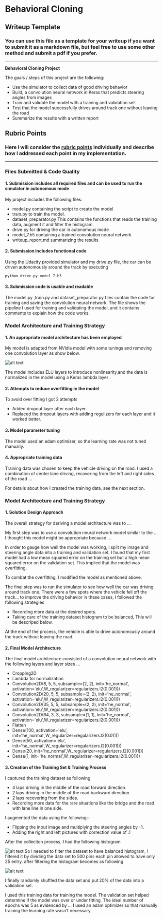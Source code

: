 # **Behavioral Cloning** 

## Writeup Template

### You can use this file as a template for your writeup if you want to submit it as a markdown file, but feel free to use some other method and submit a pdf if you prefer.

---

**Behavioral Cloning Project**

The goals / steps of this project are the following:
* Use the simulator to collect data of good driving behavior
* Build, a convolution neural network in Keras that predicts steering angles from images
* Train and validate the model with a training and validation set
* Test that the model successfully drives around track one without leaving the road
* Summarize the results with a written report


[//]: # (Image References)

[image1]: ./writeup_files/model.png "Model Visualization"
[image2]: ./writeup_files/histogram_before_filtering.png "histogram_before_filtering"
[image3]: ./writeup_files/data_histogram_filtered.png "data_histogram_filtered"


## Rubric Points
### Here I will consider the [rubric points](https://review.udacity.com/#!/rubrics/432/view) individually and describe how I addressed each point in my implementation.  

---
### Files Submitted & Code Quality

#### 1. Submission includes all required files and can be used to run the simulator in autonomous mode

My project includes the following files:
* model.py containing the script to create the model
* train.py to train the model.
* dataset_preparator.py This contains the functions that reads the training data, augment it and filter the histogram.
* drive.py for driving the car in autonomous mode
* model_7.h5 containing a trained convolution neural network 
* writeup_report.md summarizing the results

#### 2. Submission includes functional code
Using the Udacity provided simulator and my drive.py file, the car can be driven autonomously around the track by executing 
```
python drive.py model_7.h5
```

#### 3. Submission code is usable and readable

The model.py ,train.py and dataset_preparator.py files contain the code for training and saving the convolution neural network. The file shows the pipeline I used for training and validating the model, and it contains comments to explain how the code works.

### Model Architecture and Training Strategy

#### 1. An appropriate model architecture has been employed

My model is adapted from NVidia model with some tunings and removing one convolution layer as show below.

                                                          
![alt text][image1]

The model includes ELU layers to introduce nonlinearity,and the data is normalized in the model using a Keras lambda layer . 

#### 2. Attempts to reduce overfitting in the model

To avoid over fitting I got 2 attempts

* Added dropout layer after each layer.
* Replaced the dropout layers with adding regulizers for each layer and it worked better.

#### 3. Model parameter tuning

The model used an adam optimizer, so the learning rate was not tuned manually.

#### 4. Appropriate training data

Training data was chosen to keep the vehicle driving on the road. I used a combination of center lane driving, recovering from the left and right sides of the road ... 

For details about how I created the training data, see the next section. 

### Model Architecture and Training Strategy

#### 1. Solution Design Approach

The overall strategy for deriving a model architecture was to ...

My first step was to use a convolution neural network model similar to the ... I thought this model might be appropriate because ...

In order to gauge how well the model was working, I split my image and steering angle data into a training and validation set. I found that my first model had a low mean squared error on the training set but a high mean squared error on the validation set. This implied that the model was overfitting. 

To combat the overfitting, I modified the model as mentioned above.

The final step was to run the simulator to see how well the car was driving around track one. There were a few spots where the vehicle fell off the track... to improve the driving behavior in these cases, I followed the following strategies 

*  Recording more data at the desired spots.
*  Taking care of the training dataset histogram to be balanced, This will be descriped below.

At the end of the process, the vehicle is able to drive autonomously around the track without leaving the road.

#### 2. Final Model Architecture

The final model architecture consisted of a convolution neural network with the following layers and layer sizes ...
* Cropping2D
* Lambda for normalization                                                                               
* Convolution2D(8, 5, 5, subsample=(2, 2), init='he_normal', activation='elu',W_regularizer=regularizers.l2(0.001))) 
* Convolution2D(20, 5, 5, subsample=(2, 2), init='he_normal', activation='elu',W_regularizer=regularizers.l2(0.001)))
* Convolution2D(35, 5, 5, subsample=(2, 2), init='he_normal', activation='elu',W_regularizer=regularizers.l2(0.001)))
* Convolution2D(64, 3, 3, subsample=(1, 1), init='he_normal', activation='elu',W_regularizer=regularizers.l2(0.001)))
* Flatten                                                                                                                   
* Dense(100, activation='elu', init='he_normal',W_regularizer=regularizers.l2(0.01)))                                                                                                                                          
* Dense(50, activation='elu', init='he_normal',W_regularizer=regularizers.l2(0.001)))                                                                                                             
* Dense(20, init='he_normal',W_regularizer=regularizers.l2(0.001)))                                     
* Dense(1, init='he_normal',W_regularizer=regularizers.l2(0.001)))                                     

#### 3. Creation of the Training Set & Training Process

I captured the training dataset as following 
* 4 laps driving in the middle of the road forward direction.
* 2 laps driving in the middle of the road backward direction.
* 2 laps recovering from the sides.
* Recording more data for the rare situations like the bridge and the road with lane line in one side.

I augmented the data using the following:-
* Flipping the input image and multiplying the steering angles by -1.
* Adding the right and left pictures with correction value of .1

After the collection process, I had the following histogram 

![alt text][image2]
 So I needed to filter the dataset to have balanced histogram, I filtered it by dividing the data set to 500 pins each pin allowed to have only 25 entry.
after filtering the histogram becomes as following

![alt text][image3]

I finally randomly shuffled the data set and put 20% of the data into a validation set. 

I used this training data for training the model. The validation set helped determine if the model was over or under fitting. The ideal number of epochs was 5 as evidenced by ... I used an adam optimizer so that manually training the learning rate wasn't necessary.
